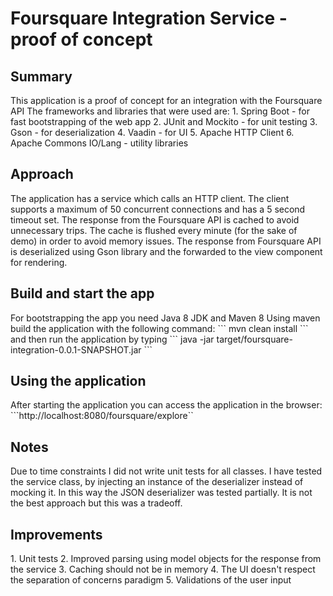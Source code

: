 <h1>Foursquare Integration Service - proof of concept</h1>

<h2>Summary</h2>

<p>This application is a proof of concept for an integration with the Foursquare API
The frameworks and libraries that were used are:
1. Spring Boot - for fast bootstrapping of the web app
2. JUnit and Mockito - for unit testing
3. Gson - for deserialization
4. Vaadin - for UI
5. Apache HTTP Client
6. Apache Commons IO/Lang - utility libraries
</p>

<h2>Approach</h2>
<p>
The application has a service which calls an HTTP client. The client supports a maximum
of 50 concurrent connections and has a 5 second timeout set. The response from the Foursquare
API is cached to avoid unnecessary trips. The cache is flushed every minute (for the sake of 
demo) in order to avoid memory issues. The response from Foursquare API is deserialized using
Gson library and the forwarded to the view component for rendering.
</p>

<h2>Build and start the app</h2>
<p>For bootstrapping the app you need Java 8 JDK and Maven 8
Using maven build the application with the following command:
```
mvn clean install
```
and then run the application by typing
```
java -jar target/foursquare-integration-0.0.1-SNAPSHOT.jar
```
</p>

<h2>Using the application</h2>
<p>After starting the application you can access the application in the browser:
```http://localhost:8080/foursquare/explore``
</p>

<h2>Notes</h2>
<p>Due to time constraints I did not write unit tests for all classes. I have tested the
service class, by injecting an instance of the deserializer instead of mocking it. In
this way the JSON deserializer was tested partially. It is not the best approach but
this was a tradeoff.</p>

<h2>Improvements</h2>
<p>
1. Unit tests
2. Improved parsing using model objects for the response from the service
3. Caching should not be in memory
4. The UI doesn't respect the separation of concerns paradigm
5. Validations of the user input
</p>
